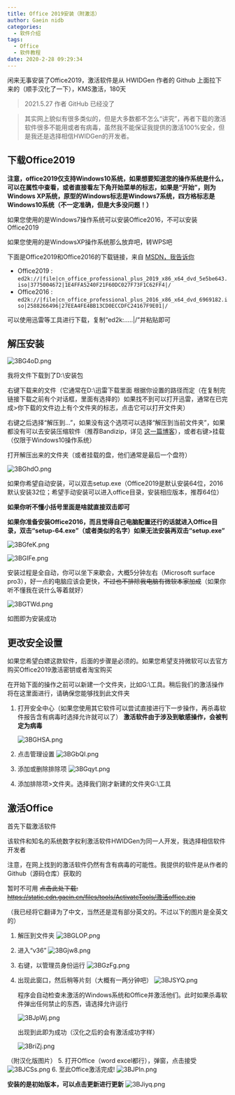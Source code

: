 ```yaml
---
title: Office 2019安装（附激活）
author: Gaein nidb
categories:
  - 软件介绍
tags:
  - Office
  - 软件教程
date: 2020-2-28 09:29:34
---
```


闲来无事安装了Office2019，激活软件是从 HWIDGen 作者的 Github 上面拉下来的（顺手汉化了一下），KMS激活，180天

> 2021.5.27 作者 GitHub 已经没了

> 其实网上貌似有很多类似的，但是大多数都不怎么“讲究”，再者下载的激活软件很多不能用或者有病毒，虽然我不能保证我提供的激活100%安全，但是我还是选择相信HWIDGen的开发者。

## 下载Office2019

**注意，office2019仅支持Windows10系统，如果想要知道您的操作系统是什么，可以在属性中查看，或者直接看左下角开始菜单的标志，如果是“开始”，则为Windows XP系统，原型的Windows标志是Windows7系统，四方格标志是Windows10系统（不一定准确，但是大多没问题！）**

如果您使用的是Windows7操作系统可以安装Office2016，不可以安装Office2019

如果您使用的是WindowsXP操作系统那么放弃吧，转WPS吧

下面是Office2019和Office2016的下载链接，来自 [MSDN，我告诉你](https://msdn.itellyou.cn)

* Office2019 : 
  `ed2k://|file|cn_office_professional_plus_2019_x86_x64_dvd_5e5be643.iso|3775004672|1E4FFA5240F21F60DC027F73F1C62FF4|/ `
* Office2016 : 
  `ed2k://|file|cn_office_professional_plus_2016_x86_x64_dvd_6969182.iso|2588266496|27EEA4FE4BB13CD0ECCDFC24167F9E01|/ `

可以使用迅雷等工具进行下载，复制“ed2k:.....|/”并粘贴即可

## 解压安装

![3BG4oD.png](https://s2.ax1x.com/2020/02/28/3BG4oD.png)

我将文件下载到了D:\安装包

右键下载来的文件（它通常在D:\迅雷下载里面 根据你设置的路径而定（在复制完链接下载之前有个对话框，里面有选择的）如果找不到可以打开迅雷，通常在已完成>你下载的文件边上有个文件夹的标志，点击它可以打开文件夹）

右键之后选择“解压到...”，如果没有这个选项可以选择“解压到当前文件夹”，如果都没有可以去安装压缩软件（推荐Bandizip，详见 [这一篇博客](https://blog.gaein.cn/passages/Open-File-in-right-way/)），或者右键>挂载（仅限于Windows10操作系统）

打开解压出来的文件夹（或者挂载的盘，他们通常是最后一个盘符）

![3BGhdO.png](https://s2.ax1x.com/2020/02/28/3BGhdO.png)

如果你希望自动安装，可以双击setup.exe（Office2019是默认安装64位，2016默认安装32位；希望手动安装可以进入office目录，安装相应版本，推荐64位）

**如果你听不懂小括号里面是啥就直接双击即可**

**如果你准备安装Office2016，而且觉得自己电脑配置还行的话就进入Office目录，双击“setup-64.exe”（或者类似的名字）如果无法安装再双击“setup.exe”**

![3BGfeK.png](https://s2.ax1x.com/2020/02/28/3BGfeK.png)

![3BGIFe.png](https://s2.ax1x.com/2020/02/28/3BGIFe.png)

安装过程是全自动，你可以坐下来歇会，大概5分钟左右（Microsoft surface pro3），好一点的电脑应该会更快，~~不过也不排除我电脑有微软本家加成~~（如果你听不懂我在说什么等着就好）

![3BGTWd.png](https://s2.ax1x.com/2020/02/28/3BGTWd.png)

如图即为安装成功
 
## 更改安全设置

如果您希望白嫖这款软件，后面的步骤是必须的。如果您希望支持微软可以去官方购买Office2019激活密钥或者淘宝购买

在开始下面的操作之前可以新建一个文件夹，比如G:\工具。稍后我们的激活操作将在这里面进行，请确保您能够找到此文件夹

1. 打开安全中心（如果您使用其它软件可以尝试直接进行下一步操作，再杀毒软件报告含有病毒时选择允许就可以了）
   **激活软件由于涉及到敏感操作，会被判定为病毒**
   
   ![3BGHSA.png](https://s2.ax1x.com/2020/02/28/3BGHSA.png)

2. 点击管理设置
   ![3BGbQI.png](https://s2.ax1x.com/2020/02/28/3BGbQI.png)
3. 添加或删除排除项
   ![3BGqyt.png](https://s2.ax1x.com/2020/02/28/3BGqyt.png)
4. 添加排除项>文件夹。选择我们刚才新建的文件夹G:\工具

## 激活Office
首先下载激活软件

该软件和知名的系统数字权利激活软件HWIDGen为同一人开发，我选择相信软件开发者

注意，在网上找到的激活软件仍然有含有病毒的可能性。我提供的软件是从作者的Github（源码仓库）获取的

暂时不可用 ~~点击此处下载: https://static.cdn.gaein.cn/files/tools/ActivateTools/激活office.zip~~

（我已经将它翻译为了中文，当然还是混有部分英文的。不过以下的图片是全英文的）

1. 解压到文件夹
   ![3BGLOP.png](https://s2.ax1x.com/2020/02/28/3BGLOP.png)
2. 进入“v36”
   ![3BGjw8.png](https://s2.ax1x.com/2020/02/28/3BGjw8.png)
3. 右键，以管理员身份运行
   ![3BGzFg.png](https://s2.ax1x.com/2020/02/28/3BGzFg.png)
4. 出现此窗口，然后稍等片刻（大概有一两分钟吧）
   ![3BJSYQ.png](https://s2.ax1x.com/2020/02/28/3BJSYQ.png)
   
   程序会自动检查未激活的Windows系统和Office并激活他们。此时如果杀毒软件弹出任何禁止的东西，请选择允许运行
   
   ![3BJpWj.png](https://s2.ax1x.com/2020/02/28/3BJpWj.png)

   出现到此即为成功（汉化之后的会有激活成功字样）
   
   ![3BriZj.png](https://s2.ax1x.com/2020/02/28/3BriZj.png)

（附汉化版图片）
5. 打开Office（word excel都行），弹窗，点击接受
   ![3BJCSs.png](https://s2.ax1x.com/2020/02/28/3BJCSs.png)
6. 至此Office激活完成!
![3BJPln.png](https://s2.ax1x.com/2020/02/28/3BJPln.png)

**安装的是初始版本，可以点击更新进行更新**
![3BJiyq.png](https://s2.ax1x.com/2020/02/28/3BJiyq.png)
